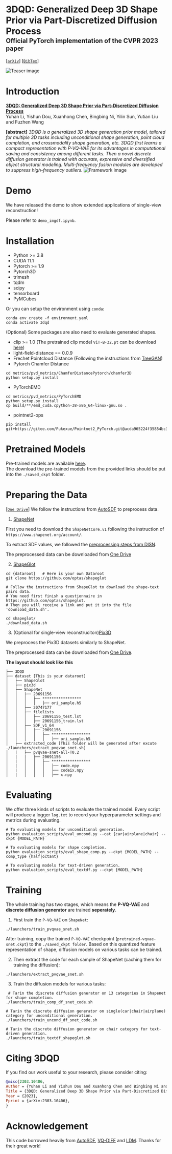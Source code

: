 # 3DQD: Generalized Deep 3D Shape Prior via Part-Discretized Diffusion Process<br><sub><sub>Official PyTorch implementation of the CVPR 2023 paper</sub></sub>
[[`arXiv`](https://arxiv.org/abs/2303.10406)]
[[`BibTex`](#citation)]

![Teaser image](./assets/teaser.png)

# Introduction
[**3DQD: Generalized Deep 3D Shape Prior via Part-Discretized Diffusion Process**](https://arxiv.org/abs/2303.10406)<br>
Yuhan Li, Yishun Dou, Xuanhong Chen, Bingbing Ni, Yilin Sun, Yutian Liu and Fuzhen Wang

**[abstract]** *3DQD is a generalized 3D shape generation prior model, tailored for multiple 3D tasks including unconditional shape generation, point cloud completion, and crossmodality shape generation, etc. 3DQD first learns a compact representation with P-VQ-VAE for its advantages in computational saving and consistency among
different tasks. Then a novel discrete diffusion generator is trained with accurate, expressive and diversified object structural modeling. Multi-frequency fusion modules are developed to suppress high-frequency outliers.*
![Framework image](./assets/framework4.png)


# Demo
We have released the demo to show extended applications of single-view reconstruction!

Please refer to `demo_imgdf.ipynb`.


# Installation

- Python >= 3.8
- CUDA 11.1
- Pytorch >= 1.9
- Pytorch3D
- trimesh
- tqdm
- scipy
- tensorboard
- PyMCubes

Or you can setup the environment using `conda`:
```
conda env create -f environment.yaml
conda activate 3dqd
```

(Optional) Some packages are also need to evaluate generated shapes.
- clip >= 1.0 (The pretrained clip model `ViT-B-32.pt` can be download [here](https://drive.google.com/drive/folders/1_CUhSU7sAmMWoHwzkJO0yeRjAJ5KhNNr?usp=sharing))
- light-field-distance == 0.0.9
- Frechet Pointcloud Distance  (Following the instructions from [TreeGAN](https://github.com/jtpils/TreeGAN))
- Pytorch Chamfer Distance
```
cd metrics/pvd_metrics/ChamferDistancePytorch/chamfer3D
python setup.py install
```
- PyTorchEMD
```
cd metrics/pvd_metrics/PyTorchEMD
python setup.py install
cp build/**/emd_cuda.cpython-38-x86_64-linux-gnu.so .
```

- pointnet2-ops
```
pip install git+https://gitee.com/Fukexue/Pointnet2_PyTorch.git@acda965224f35854bc331cd5fe140393216b0a71#subdirectory=pointnet2_ops_lib
```


# Pretrained Models
Pre-trained models are available [here](https://drive.google.com/drive/folders/1_CUhSU7sAmMWoHwzkJO0yeRjAJ5KhNNr?usp=sharing).  
The download the pre-trained models from the provided links should be put into the `./saved_ckpt` folder.

# Preparing the Data
[[`One Drive`](https://1drv.ms/u/s!ApvxZzWKg6qdhAa16a5AqsPjQen4?e=0pr3fs6)]
We follow the instructions from [AutoSDF](https://github.com/yccyenchicheng/AutoSDF) to preprocess data.

1. [ShapeNet](https://www.shapenet.org)

First you need to download the `ShapeNetCore.v1` following the instruction of `https://www.shapenet.org/account/`. 

To extract SDF values, we followed the [preprocessing steps from DISN](https://github.com/laughtervv/DISN).

The preprocessed data can be downloaded from [One Drive](https://1drv.ms/u/s!ApvxZzWKg6qdhAaJBq1qFa1sIqYV?e=8spCDn)

2. [ShapeGlot](https://github.com/optas/shapeglot)  

```
cd {dataroot}   # Here is your own Dataroot
git clone https://github.com/optas/shapeglot

# Follow the instructions from ShapeGlot to download the shape-text pairs data.
# You need first finish a questionnaire in https://github.com/optas/shapeglot. 
# Then you will receive a link and put it into the file 'download_data.sh'.

cd shapeglot/
./download_data.sh
```

3. (Optional for single-view reconstruciton)[Pix3D](https://github.com/xingyuansun/pix3d)

We preprocess the Pix3D datasets similarly to ShapeNet.

The preprocessed data can be downloaded from [One Drive](https://1drv.ms/u/s!ApvxZzWKg6qdhFYRe3r2pXenbtu6?e=UnWEap).

**The layout should look like this**
```
├── 3DQD
├── dataset [This is your dataroot]
│   ├── ShapeGlot
│   ├── pix3d
│   ├── ShapeNet
│   │   ├── 20691156
│   │   │   ├── *****************
│   │   │   │   ├── ori_sample.h5
│   │   ├── 20747177
│   │   ├── filelists
│   │   │   ├── 20691156_test.lst
│   │   │   ├── 20691156_train.lst
│   │   ├── SDF_v1_64
│   │   │   ├── 20691156
│   │   │   │   ├── *****************
│   │   │   │   │   ├── ori_sample.h5       
│   ├── extracted_code [This folder will be generated after excute ./launchers/extract_pvqvae_snet.sh]
│   |   ├── pvqvae-snet-all-T0.2
│   |   |   ├── 20691156
│   |   │   │   ├── *****************
│   |   │   │   │   ├── code.npy
│   |   │   │   │   ├── codeix.npy
│   |   │   │   │   ├── x.npy
```



# Evaluating
We offer three kinds of scripts to evaluate the trained model. Every script will produce a logger `log.txt` to record your hyperparameter settings and metrics during evaluating.

```
# To evaluating models for unconditional generation.
python evaluation_scripts/eval_uncond.py --cat {car|airplane|chair} --ckpt {MODEL_PATH}

# To evaluating models for shape completion.
python evaluation_scripts/eval_shape_comp.py --ckpt {MODEL_PATH} --comp_type {half|octant}

# To evaluating models for text-driven generation.
python evaluation_scripts/eval_textdf.py --ckpt {MODEL_PATH}
```


# Training
The whole training has two stages, which means the **P-VQ-VAE** and **discrete diffusion generator** are trained **seperately**.

1. First train the `P-VQ-VAE` on `ShapeNet`:
```
./launchers/train_pvqvae_snet.sh
```

After training, copy the trained `P-VQ-VAE` checkpoint (`pretrained-vqvae-snet.ckpt`) to the `./saved_ckpt folder`. Based on this quantized feature representation of shape, diffusion models on various tasks can be trained.

2. Then extract the code for each sample of ShapeNet (caching them for training the diffusion):
```
./launchers/extract_pvqvae_snet.sh
```

3. Train the diffusion models for various tasks:
```
 # Tarin the discrete diffusion generator on 13 categories in Shapenet for shape completion.
./launchers/train_comp_df_snet_code.sh  

# Tarin the discrete diffusion generator on single(car|chair|airplane) category for unconditional generation.
./launchers/train_uncond_df_snet_code.sh

# Tarin the discrete diffusion generator on chair category for text-driven generation.
./launchers/train_textdf_shapeglot.sh
```



# <a name="citation"></a>Citing 3DQD

If you find our work useful to your research, please consider citing:

```BibTeX
@misc{2303.10406,
Author = {Yuhan Li and Yishun Dou and Xuanhong Chen and Bingbing Ni and Yilin Sun and Yutian Liu and Fuzhen Wang},
Title = {3DQD: Generalized Deep 3D Shape Prior via Part-Discretized Diffusion Process},
Year = {2023},
Eprint = {arXiv:2303.10406},
}
```

# Acknowledgement
This code borrowed heavily from [AutoSDF](https://github.com/yccyenchicheng/AutoSDF), [VQ-DIFF](https://github.com/microsoft/VQ-Diffusion) and [LDM](https://github.com/CompVis/latent-diffusion). Thanks for their great work!
